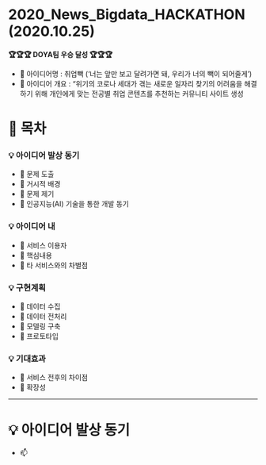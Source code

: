 # 2020_News_Bigdata_HACKATHON (2020.10.25)

**🏆🏆🏆 DOYA팀 우승 달성 🏆🏆🏆** 

  - 🎈 아이디어명 : 취업빽 (‘너는 앞만 보고 달려가면 돼, 우리가 너의 빽이 되어줄게’)
  - 🎈 아이디어 개요 : “위기의 코로나 세대가 겪는 새로운 일자리 찾기의 어려움을 해결하기 위해
개인에게 맞는 전공별 취업 콘텐츠를 추천하는 커뮤니티 사이트 생성

# 📖 목차

### 💡 아이디어 발상 동기
  - 📃 문제 도출
  - 📃 거시적 배경
  - 📃 문제 제기
  - 📃 인공지능(AI) 기술을 통한 개발 동기

### 💡 아이디어 내
  - 📃 서비스 이용자
  - 📃 핵심내용
  - 📃 타 서비스와의 차별점
  
### 💡 구현계획
  - 📃 데이터 수집
  - 📃 데이터 전처리
  - 📃 모델링 구축
  - 📃 프로토타입
  
### 💡 기대효과
  - 📃 서비스 전후의 차이점
  - 📃 확장성


--- 

# 💡 아이디어 발상 동기
  - 📫

